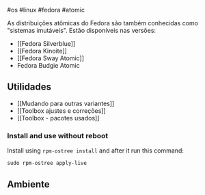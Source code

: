 #os #linux #fedora #atomic

As distribuições atômicas do Fedora são também conhecidas como "sistemas imutáveis". Estão disponíveis nas versões:

- [[Fedora Silverblue]]
- [[Fedora Kinoite]]
- [[Fedora Sway Atomic]]
- Fedora Budgie Atomic

## Utilidades
- [[Mudando para outras variantes]]
- [[Toolbox ajustes e correções]]
- [[Toolbox - pacotes usados]]


### Install and use without reboot
Install using `rpm-ostree install` and after it run this command:

```
sudo rpm-ostree apply-live
```
## Ambiente
